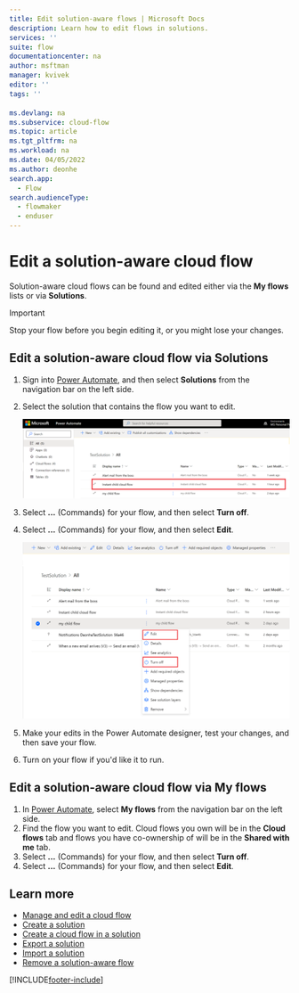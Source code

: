 ```yaml
---
title: Edit solution-aware flows | Microsoft Docs
description: Learn how to edit flows in solutions.
services: ''
suite: flow
documentationcenter: na
author: msftman
manager: kvivek
editor: ''
tags: ''

ms.devlang: na
ms.subservice: cloud-flow
ms.topic: article
ms.tgt_pltfrm: na
ms.workload: na
ms.date: 04/05/2022
ms.author: deonhe
search.app: 
  - Flow
search.audienceType: 
  - flowmaker
  - enduser
---
```


# Edit a solution-aware cloud flow

Solution-aware cloud flows can be found and edited either via the **My flows** lists or via **Solutions**.

> [!IMPORTANT]
> Stop your flow before you begin editing it, or you might lose your changes.

## Edit a solution-aware cloud flow via Solutions

1. Sign into [Power Automate](https://powerautomate.com), and then select **Solutions** from the navigation bar on the left side.
1. Select the solution that contains the flow you want to edit.

   ![Displays a new flow inside a solution.](./media/edit-solution-aware-flow/new-flow-inside-solution.png "Displays a new flow inside a solution")

1. Select **...** (Commands) for your flow, and then select **Turn off**.
1. Select **...** (Commands) for your flow, and then select **Edit**.

   ![Displays editing a cloud flow.](./media/edit-solution-aware-flow/edit-flow.png "Displays editing a cloud flow")

1. Make your edits in the Power Automate designer, test your changes, and then save your flow.
1. Turn on your flow if you'd like it to run.

## Edit a solution-aware cloud flow via My flows

1. In [Power Automate](https://powerautomate.com), select **My flows** from the navigation bar on the left side.
1. Find the flow you want to edit. Cloud flows you own will be in the **Cloud flows** tab and flows you have co-ownership of will be in the **Shared with me** tab.
1. Select **...** (Commands) for your flow, and then select **Turn off**.
1. Select **...** (Commands) for your flow, and then select **Edit**.

## Learn more

* [Manage and edit a cloud flow](/power-automate/get-started-logic-flow#manage-a-cloud-flow)
* [Create a solution](./overview-solution-flows.md)
* [Create a cloud flow in a solution](./create-flow-solution.md)
* [Export a solution](./export-flow-solution.md)
* [Import a solution](./import-flow-solution.md)
* [Remove a solution-aware flow](./remove-solution-aware-flow.md)

[!INCLUDE[footer-include](includes/footer-banner.md)]
